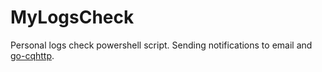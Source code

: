 # MyLogsCheck
 Personal logs check powershell script. Sending notifications to email and [go-cqhttp](https://github.com/Mrs4s/go-cqhttp).
